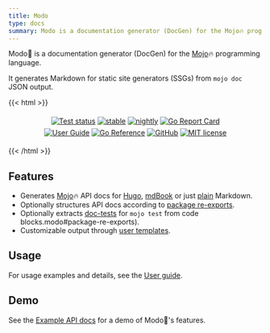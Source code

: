 ```yaml
---
title: Modo
type: docs
summary: Modo is a documentation generator (DocGen) for the Mojo🔥 programming language.
---
```

Modo🧯 is a documentation generator (DocGen) for the [Mojo](https://www.modular.com/mojo)🔥 programming language.

It generates Markdown for static site generators (SSGs) from `mojo doc` JSON output.

{{< html >}}
<div style="width 100%; text-align: center; margin-top: 1rem; margin-bottom: 1rem;">

<a href="https://github.com/mlange-42/modo/actions/workflows/tests.yml" style="display:inline-block">
<img alt="Test status" src="https://img.shields.io/github/actions/workflow/status/mlange-42/modo/tests.yml?branch=main&label=Tests&logo=github" style="margin-top: 0.2rem; margin-bottom: 0.2rem;"></img></a>

<a href="https://github.com/mlange-42/modo/actions/workflows/test-stable.yml" style="display:inline-block">
<img alt="stable" src="https://img.shields.io/github/actions/workflow/status/mlange-42/modo/test-stable.yml?branch=main&label=stable&logo=github" style="margin-top: 0.2rem; margin-bottom: 0.2rem;"></img></a>

<a href="https://github.com/mlange-42/modo/actions/workflows/test-nightly.yml" style="display:inline-block">
<img alt="nightly" src="https://img.shields.io/github/actions/workflow/status/mlange-42/modo/test-nightly.yml?branch=main&label=nightly&logo=github" style="margin-top: 0.2rem; margin-bottom: 0.2rem;"></img></a>

<a href="https://goreportcard.com/report/github.com/mlange-42/modo" style="display:inline-block">
<img alt="Go Report Card" src="https://goreportcard.com/badge/github.com/mlange-42/modo" style="margin-top: 0.2rem; margin-bottom: 0.2rem;"></img></a>
<br />
<a href="https://mlange-42.github.io/modo/" style="display:inline-block">
<img alt="User Guide" src="https://img.shields.io/badge/user_guide-%23007D9C?logo=go&logoColor=white&labelColor=gray" style="margin-top: 0.2rem; margin-bottom: 0.2rem;"></img></a>

<a href="https://pkg.go.dev/github.com/mlange-42/modo" style="display:inline-block">
<img alt="Go Reference" src="https://img.shields.io/badge/reference-%23007D9C?logo=go&logoColor=white&labelColor=gray" style="margin-top: 0.2rem; margin-bottom: 0.2rem;"></img></a>

<a href="https://github.com/mlange-42/modo" style="display:inline-block">
<img alt="GitHub" src="https://img.shields.io/badge/github-repo-blue?logo=github" style="margin-top: 0.2rem; margin-bottom: 0.2rem;"></img></a>

<a href="https://github.com/mlange-42/modo/blob/main/LICENSE" style="display:inline-block">
<img alt="MIT license" src="https://img.shields.io/badge/MIT-brightgreen?label=license" style="margin-top: 0.2rem; margin-bottom: 0.2rem;"></img></a>

</div>
{{< /html >}}

## Features

* Generates [Mojo](https://www.modular.com/mojo)🔥 API docs for [Hugo](https://github.com/mlange-42/modo#hugo), [mdBook](https://github.com/mlange-42/modo#mdbook) or just [plain](https://github.com/mlange-42/modo#plain-markdown) Markdown.
* Optionally structures API docs according to [package re-exports](https://github.com/mlange-42/modo#package-re-exports).
* Optionally extracts [doc-tests](https://github.com/mlange-42/modo#doc-tests) for `mojo test` from code blocks.modo#package-re-exports).
* Customizable output through [user templates](https://github.com/mlange-42/modo#templates).

## Usage

For usage examples and details, see the [User guide](guide).

## Demo

See the [Example API docs](mypkg) for a demo of Modo🧯's features.
